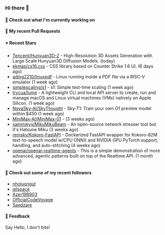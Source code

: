 ### Hi there 👋

#### 👷 Check out what I'm currently working on

#### 🔨 My recent Pull Requests


#### ⭐ Recent Stars

- [Tencent/Hunyuan3D-2](https://github.com/Tencent/Hunyuan3D-2) - High-Resolution 3D Assets Generation with Large Scale Hunyuan3D Diffusion Models. (today)
- [ekmas/cs16.css](https://github.com/ekmas/cs16.css) - CSS library based on Counter Strike 1.6 UI. (6 days ago)
- [ading2210/linuxpdf](https://github.com/ading2210/linuxpdf) - Linux running inside a PDF file via a RISC-V emulator (1 week ago)
- [simplescaling/s1](https://github.com/simplescaling/s1) - s1: Simple test-time scaling (1 week ago)
- [trycua/lume](https://github.com/trycua/lume) - A lightweight CLI and local API server to create, run and manage macOS and Linux virtual machines (VMs) natively on Apple Silicon. (1 week ago)
- [NovaSky-AI/SkyThought](https://github.com/NovaSky-AI/SkyThought) - Sky-T1: Train your own O1 preview model within $450 (1 week ago)
- [MiniMax-AI/MiniMax-01](https://github.com/MiniMax-AI/MiniMax-01) -  (3 weeks ago)
- [sammwyy/MikuMikuBeam](https://github.com/sammwyy/MikuMikuBeam) - An open-source network stresser tool but it&#39;s Hatsune Miku (3 weeks ago)
- [remsky/Kokoro-FastAPI](https://github.com/remsky/Kokoro-FastAPI) - Dockerized FastAPI wrapper for Kokoro-82M text-to-speech model w/CPU ONNX and NVIDIA GPU PyTorch support, handling, and auto-stitching (4 weeks ago)
- [openai/openai-realtime-agents](https://github.com/openai/openai-realtime-agents) - This is a simple demonstration of more advanced, agentic patterns built on top of the Realtime API. (1 month ago)

#### 👯 Check out some of my recent followers

- [nholuongut](https://github.com/nholuongut)
- [jelspace](https://github.com/jelspace)
- [Azer198903](https://github.com/Azer198903)
- [OfficialCodeVoyage](https://github.com/OfficialCodeVoyage)
- [Saedzare](https://github.com/Saedzare)

#### 💬 Feedback

Say Hello, I don't bite!